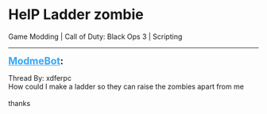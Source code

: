 # HelP Ladder zombie
Game Modding | Call of Duty: Black Ops 3 | Scripting

---
<strong style="font-size: 1.4em;"><span style="text-decoration: underline;text-decoration-color: #34a7f9;"><span style="color:#34a7f9;">ModmeBot</span></span>:</strong>

<p>Thread By: xdferpc<br />How could I make a ladder so they can raise the zombies apart from me<br /> <br />thanks</p>
